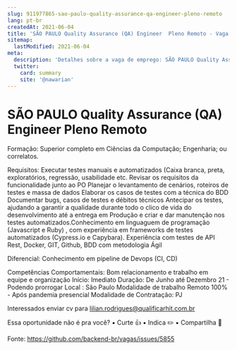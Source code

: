 ```yaml
---
slug: 911977865-sao-paulo-quality-assurance-qa-engineer-pleno-remoto
lang: pt-br
createdAt: 2021-06-04
title: 'SÃO PAULO Quality Assurance (QA) Engineer  Pleno Remoto - Vaga de Emprego'
sitemap:
  lastModified: 2021-06-04
meta:
  description: 'Detalhes sobre a vaga de emprego: SÃO PAULO Quality Assurance (QA) Engineer  Pleno Remoto'
  twitter:
    card: summary
    site: '@nawarian'
---
```


# SÃO PAULO Quality Assurance (QA) Engineer  Pleno Remoto

Formação: Superior completo em Ciências da Computação; Engenharia; ou correlatos.

Requisitos: Executar testes manuais e automatizados (Caixa branca, preta, exploratórios, regressão, usabilidade etc.
Revisar os requisitos da funcionalidade junto ao PO
Planejar o levantamento de cenários, roteiros de testes e massa de dados
 Elaborar os casos de testes com a técnica do BDD
 Documentar bugs, casos de testes e débitos técnicos
 Antecipar os testes, ajudando a garantir a qualidade durante todo o clico de vida do
desenvolvimento até a entrega em Produção e criar e dar manutenção nos testes automatizados.Conhecimento em linguaguem de programação (Javascript e Ruby) , com  experiência em frameworks de testes automatizados (Cypress.io e Capybara). 
Experiência com testes de API Rest, Docker, GIT, Github, BDD com metodologia Ágil 
 
Diferencial: Conhecimento em pipeline de Devops (CI, CD)

Competências Comportamentais: Bom relacionamento e trabalho em equipe e organização 
Início: Imediato 
Duração: De Junho até Dezembro 21 - Podendo prorrogar 
Local : São Paulo
Modalidade de trabalho Remoto 100% - Após pandemia presencial
Modalidade de Contratação: PJ 

Interessados enviar cv para lilian.rodrigues@qualificarhit.com.br

Essa oportunidade não é pra você?
▪️ Curte 👍
▪️ Indica ✏️
▪️ Compartilha 🤲

Fonte: https://github.com/backend-br/vagas/issues/5855